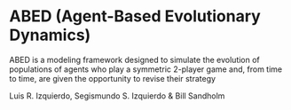# ABED (Agent-Based Evolutionary Dynamics)
ABED is a modeling framework designed to simulate the evolution of populations of agents who play a symmetric 2-player game and, from time to time, are given the opportunity to revise their strategy

Luis R. Izquierdo, Segismundo S. Izquierdo & Bill Sandholm
